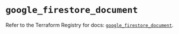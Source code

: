 # `google_firestore_document`

Refer to the Terraform Registry for docs: [`google_firestore_document`](https://registry.terraform.io/providers/hashicorp/google-beta/5.40.0/docs/resources/google_firestore_document).
